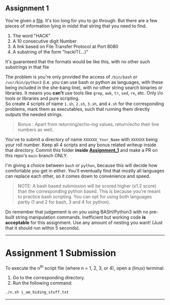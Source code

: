 ## Assignment 1

You're given a [file](./Assignment_1/i_am_hiding_stuff.txt). It's too long for you to go through. But there are a few pieces of information lying in midst that string that you need to find.

1. The word "HACK"
2. A 10 consecutive digit Number
3. A link based on File Transfer Protocol at Port 8080
4. A substring of the form "hackIT{...}"

It's guaranteed that the formats would be like this, with no other such substrings in that file

The problem is you're only provided the access of `/bin/bash` or `/usr/bin/python3` (i.e. you can use bash or python as languages, with these being included in the she-bang line), with no other string search binaries or libraries. It means you **can't** use tools like `grep`, `awk`, `tr`, `sed`, `re`, etc. Only i/o tools or libraries and pure scripting.  
So create 4 scripts of name `1.sh`, `2.sh`, `3.sh`, and `4.sh` for the corresponding problems, mark them as executables, such that running them directly outputs the needed strings.

> Bonus : Apart from returning/echo-ing values, return/echo their line numbers as well.

You've to submit a directory of name `XXXXXX_Your_Name` with `XXXXXX` being your roll number. Keep all 4 scripts and any bonus related writeup inside that directory. Commit this folder **inside [Assignment_1](./Assignment_1/)** and make a PR on this repo's `main` branch ONLY.

I'm giving a choice between `bash` or `python`, because this will decide how comfortable you get in either. You'll eventually find that mostly all languages can replace each other, so it comes down to convenience and speed.

> NOTE: A bash based submission will be scored higher (x1.2 score) than the corresponding python based. This is because you're meant to practice bash scripting. You can opt for using both languages partly (1 and 2 for bash, 3 and 4 for python).

Do remember that judgement is on you using BASH/Python3 with no pre-built string manipulation commands. Inefficient but working code **is acceptable** for this assignment. Use any amount of nesting you want! (Just that it should run within 5 seconds).

---------------------------------------------------------------------------------------------------------------------------------------------------------------

# Assignment 1 Submission

To execute the n<sup>th</sup> script file (where n = 1, 2, 3,  or 4), open a (linux) terminal:
1. Go to the corresponding directory.
2. Run the following command:

``` sh
./n.sh i_am_hiding_stuff.txt
```

---
